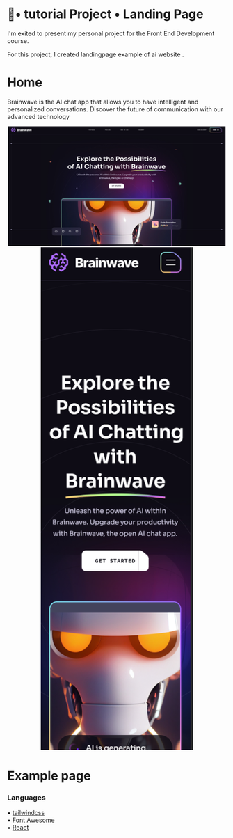 <h1 align="left">🚀• tutorial  Project • Landing Page</h1>
<!-- <h3 align="left">Hello 👋, I'm Rick !<br> -->
 I'm exited to present my personal project for the Front End Development course.</h3>
<p align="left">For this project, I created landingpage example of ai website .</h3>
<!-- <h3 align="center">https://eco-vision.netlify.app/</h3> -->

# Home

Brainwave is the AI chat app that allows you to have intelligent and personalized conversations. Discover the future of communication with our advanced technology

<p align="center">
  
  <img src="public/preview1.png" alt="Size Limit CLI" width="500">
  <img src="public/preview2.png" alt="Size Limit CLI" width="350" >
</p>

# Example page

### Languages

• [tailwindcss](https://tailwindcss.com)<br>
• [Font Awesome](https://fontawesome.com)<br>
• [React](https://react.dev)<br>
